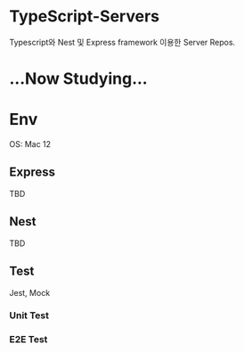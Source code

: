 # TypeScript-Servers
Typescript와 Nest 및 Express framework 이용한 Server Repos.

# ...Now Studying...

# Env
OS: Mac 12

## Express
TBD
## Nest
TBD
## Test
Jest, Mock
### Unit Test
### E2E Test
